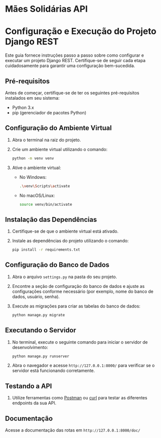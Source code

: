 # Mães Solidárias API

# Configuração e Execução do Projeto Django REST

Este guia fornece instruções passo a passo sobre como configurar e executar um projeto Django REST. Certifique-se de seguir cada etapa cuidadosamente para garantir uma configuração bem-sucedida.

## Pré-requisitos

Antes de começar, certifique-se de ter os seguintes pré-requisitos instalados em seu sistema:

- Python 3.x
- pip (gerenciador de pacotes Python)

## Configuração do Ambiente Virtual

1. Abra o terminal na raiz do projeto.

2. Crie um ambiente virtual utilizando o comando:

    ```bash
    python -m venv venv
    ```

3. Ative o ambiente virtual:

    - No Windows:

        ```bash
        .\venv\Scripts\activate
        ```

    - No macOS/Linux:

        ```bash
        source venv/bin/activate
        ```

## Instalação das Dependências

1. Certifique-se de que o ambiente virtual está ativado.

2. Instale as dependências do projeto utilizando o comando:

    ```bash
    pip install -r requirements.txt
    ```

## Configuração do Banco de Dados

1. Abra o arquivo `settings.py` na pasta do seu projeto.

2. Encontre a seção de configuração do banco de dados e ajuste as configurações conforme necessário (por exemplo, nome do banco de dados, usuário, senha).

3. Execute as migrações para criar as tabelas do banco de dados:

    ```bash
    python manage.py migrate
    ```

## Executando o Servidor

1. No terminal, execute o seguinte comando para iniciar o servidor de desenvolvimento:

    ```bash
    python manage.py runserver
    ```

2. Abra o navegador e acesse `http://127.0.0.1:8000/` para verificar se o servidor está funcionando corretamente.

## Testando a API

1. Utilize ferramentas como [Postman](https://www.postman.com/) ou [curl](https://curl.se/) para testar as diferentes endpoints da sua API.

## Documentação

Acesse a documentação das rotas em `http://127.0.0.1:8000/doc/`


